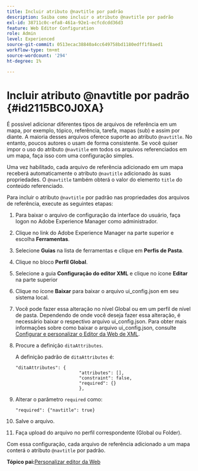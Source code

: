 ```yaml
---
title: Incluir atributo @navtitle por padrão
description: Saiba como incluir o atributo @navtitle por padrão
exl-id: 38711c0c-efa8-461a-92e1-ecfcdcdd36d3
feature: Web Editor Configuration
role: Admin
level: Experienced
source-git-commit: 0513ecac38840a4cc649758bd1180edff1f8aed1
workflow-type: tm+mt
source-wordcount: '294'
ht-degree: 1%

---
```


# Incluir atributo @navtitle por padrão {#id2115BC0J0XA}

É possível adicionar diferentes tipos de arquivos de referência em um mapa, por exemplo, tópico, referência, tarefa, mapas \(sub\) e assim por diante. A maioria desses arquivos oferece suporte ao atributo `@navtitle`. No entanto, poucos autores o usam de forma consistente. Se você quiser impor o uso do atributo `@navtitle` em todos os arquivos referenciados em um mapa, faça isso com uma configuração simples.

Uma vez habilitado, cada arquivo de referência adicionado em um mapa receberá automaticamente o atributo `@navtitle` adicionado às suas propriedades. O `@navtitle` também obterá o valor do elemento `title` do conteúdo referenciado.

Para incluir o atributo `@navtitle` por padrão nas propriedades dos arquivos de referência, execute as seguintes etapas:

1. Para baixar o arquivo de configuração da interface do usuário, faça logon no Adobe Experience Manager como administrador.

1. Clique no link do Adobe Experience Manager na parte superior e escolha **Ferramentas**.
1. Selecione **Guias** na lista de ferramentas e clique em **Perfis de Pasta**.
1. Clique no bloco **Perfil Global**.
1. Selecione a guia **Configuração do editor XML** e clique no ícone **Editar** na parte superior
1. Clique no ícone **Baixar** para baixar o arquivo ui\_config.json em seu sistema local.
1. Você pode fazer essa alteração no nível Global ou em um perfil de nível de pasta. Dependendo de onde você deseja fazer essa alteração, é necessário baixar o respectivo arquivo ui\_config.json. Para obter mais informações sobre como baixar o arquivo ui\_config.json, consulte [Configurar e personalizar o Editor da Web de XML](conf-folder-level.md#id2065G300O5Z).

1. Procure a definição `ditaAttributes`.

   A definição padrão de `ditaAttributes` é:

   ```
   "ditaAttributes": {
                           "attributes": [],
                           "constraint": false,
                           "required": {}
                           },
   ```

1. Alterar o parâmetro `required` como:

   ```
   "required": {"navtitle": true}
   ```

1. Salve o arquivo.

1. Faça upload do arquivo no perfil correspondente \(Global ou Folder\).


Com essa configuração, cada arquivo de referência adicionado a um mapa conterá o atributo `@navtitle` por padrão.

**Tópico pai:**&#x200B;[ Personalizar editor da Web](conf-web-editor.md)
